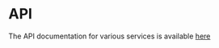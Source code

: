 # API 

The API documentation for various services is available [here](https://mosip.github.io/documentation/)

